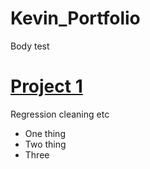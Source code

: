 # Kevin_Portfolio
Body test


# [Project 1](https://github.com/k-x-h/Sentiment-Analysis)
Regression cleaning etc

+ One thing
+ Two thing
+ Three
